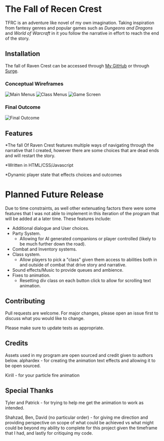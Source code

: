 # The Fall of Recen Crest

TFRC is an adventure like novel of my own imagination. Taking inspiration from fantesy genres and popular games such as *Dungeons and Dragons* and *World of Warcraft* in it you follow the narrative in effort to reach the end of the story.

## Installation

The fall of Raven Crest can be accessed through [My GitHub](https://github.com/federalolive/Unit-1-Project.git) or through [Surge](optimal-cast.surge.sh).

### Conceptual Wireframes

<img title ='Main Menus' src="https://i.imgur.com/FYHMFo1.png">

<img title ='Class Menus' src="https://i.imgur.com/OIPGC0F.png">

<img title ='Game Screen' src="https://i.imgur.com/PSUwWid.png">

### Final Outcome

<img title ='Final Outcome' src="https://i.imgur.com/MnT2FvX.png">

## Features
*The fall Of Raven Crest features multiple ways of navigating through the narrative that I created, however there are some choices that are dead ends and will restart the story.

*Written in HTML/CSS/Javascript

*Dynamic player state that effects choices and outcomes

# Planned Future Release
Due to time constraints, as well other extenuating factors there were some features that I was not able to implement in this iteration of the program that will be added at a later time. These features include:
* Additional dialogue and User choices.
* Party System.
  * Allowing for AI generated companions or player controlled (likely to be much further down the road).
* Combat and Inventory systems.
* Class system.
  * Allow players to pick a "class" given them access to abilities both in and outside of combat that drive story and narrative.
* Sound effects/Music to provide queues and ambience.
* Fixes to animation.
  * Resetting div class on each button click to allow for scrolling text animation.

## Contributing
Pull requests are welcome. For major changes, please open an issue first to discuss what you would like to change.

Please make sure to update tests as appropriate.

## Credits
Assets used in my program are open sourced and credit given to authors below.
alphardex - for creating the animation text effects and allowing it to be open sourced.

Kirill - for your particle fire animation

## Special Thanks
Tyler and Patrick - for trying to help me get the animation to work as intended. 

Shahzad, Ben, David (no particular order) - for giving me direction and providing perspective on scope of what could be achieved vs what might could be beyond my ability to complete for this project given the timeframe that I had, and lastly for critiquing my code.